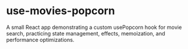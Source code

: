 # use-movies-popcorn
A small React app demonstrating a custom usePopcorn hook for movie search, practicing state management, effects, memoization, and performance optimizations.
